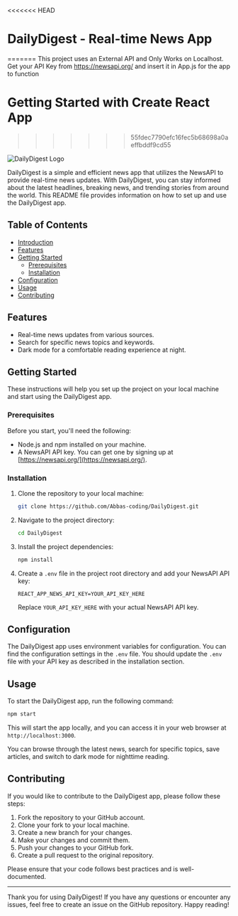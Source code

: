 <<<<<<< HEAD
# DailyDigest - Real-time News App
=======
This project uses an External API and Only Works on Localhost.
Get your API Key from https://newsapi.org/ and insert it in App.js for the app to function

# Getting Started with Create React App
>>>>>>> 55fdec7790efc16fec5b68698a0aeffbddf9cd55

![DailyDigest Logo]()

DailyDigest is a simple and efficient news app that utilizes the NewsAPI to provide real-time news updates. With DailyDigest, you can stay informed about the latest headlines, breaking news, and trending stories from around the world. This README file provides information on how to set up and use the DailyDigest app.

## Table of Contents

- [Introduction](#dailydigest---real-time-news-app)
- [Features](#features)
- [Getting Started](#getting-started)
  - [Prerequisites](#prerequisites)
  - [Installation](#installation)
- [Configuration](#configuration)
- [Usage](#usage)
- [Contributing](#contributing)

## Features

- Real-time news updates from various sources.
- Search for specific news topics and keywords.
- Dark mode for a comfortable reading experience at night.

## Getting Started

These instructions will help you set up the project on your local machine and start using the DailyDigest app.

### Prerequisites

Before you start, you'll need the following:

- Node.js and npm installed on your machine.
- A NewsAPI API key. You can get one by signing up at [https://newsapi.org/](https://newsapi.org/).

### Installation

1. Clone the repository to your local machine:

   ```bash
   git clone https://github.com/Abbas-coding/DailyDigest.git
   ```

2. Navigate to the project directory:

   ```bash
   cd DailyDigest
   ```

3. Install the project dependencies:

   ```bash
   npm install
   ```

4. Create a `.env` file in the project root directory and add your NewsAPI API key:

   ```
   REACT_APP_NEWS_API_KEY=YOUR_API_KEY_HERE
   ```

   Replace `YOUR_API_KEY_HERE` with your actual NewsAPI API key.

## Configuration

The DailyDigest app uses environment variables for configuration. You can find the configuration settings in the `.env` file. You should update the `.env` file with your API key as described in the installation section.

## Usage

To start the DailyDigest app, run the following command:

```bash
npm start
```

This will start the app locally, and you can access it in your web browser at `http://localhost:3000`.

You can browse through the latest news, search for specific topics, save articles, and switch to dark mode for nighttime reading.

## Contributing

If you would like to contribute to the DailyDigest app, please follow these steps:

1. Fork the repository to your GitHub account.
2. Clone your fork to your local machine.
3. Create a new branch for your changes.
4. Make your changes and commit them.
5. Push your changes to your GitHub fork.
6. Create a pull request to the original repository.

Please ensure that your code follows best practices and is well-documented.

---

Thank you for using DailyDigest! If you have any questions or encounter any issues, feel free to create an issue on the GitHub repository. Happy reading!